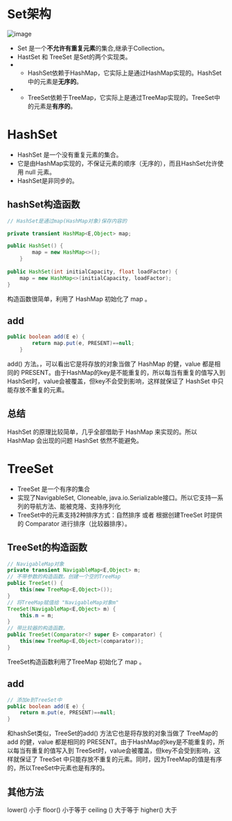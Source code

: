 # Set架构
![image](https://images0.cnblogs.com/blog/497634/201309/09223827-04741ce6b3f84b3ab76cee8dd316b403.jpg)
-  Set 是一个**不允许有重复元素**的集合,继承于Collection。
-  HastSet 和 TreeSet 是Set的两个实现类。
- - HashSet依赖于HashMap，它实际上是通过HashMap实现的。HashSet中的元素是**无序的**。
- - TreeSet依赖于TreeMap，它实际上是通过TreeMap实现的。TreeSet中的元素是**有序的**。
# HashSet
- HashSet 是一个没有重复元素的集合。
- 它是由HashMap实现的，不保证元素的顺序（无序的），而且HashSet允许使用 null 元素。
- HashSet是非同步的。
## hashSet构造函数

```java
// HashSet是通过map(HashMap对象)保存内容的

private transient HashMap<E,Object> map;

public HashSet() {
        map = new HashMap<>();
    }
    
public HashSet(int initialCapacity, float loadFactor) {
    map = new HashMap<>(initialCapacity, loadFactor);
}
```
  
构造函数很简单，利用了 HashMap 初始化了 map 。
## add

```java
public boolean add(E e) {
        return map.put(e, PRESENT)==null;
    }
```

add() 方法。，可以看出它是将存放的对象当做了 HashMap 的健，value 都是相同的 PRESENT。由于HashMap的key是不能重复的，所以每当有重复的值写入到 HashSet时，value会被覆盖，但key不会受到影响，这样就保证了 HashSet 中只能存放不重复的元素。
## 总结
HashSet 的原理比较简单，几乎全部借助于 HashMap 来实现的。所以 HashMap 会出现的问题 HashSet 依然不能避免。

# TreeSet
- TreeSet 是一个有序的集合
- 实现了NavigableSet<E>, Cloneable, java.io.Serializable接口。所以它支持一系列的导航方法、能被克隆、支持序列化
- TreeSet中的元素支持2种排序方式：自然排序 或者 根据创建TreeSet 时提供的 Comparator 进行排序（比较器排序）。
## TreeSet的构造函数

```java
// NavigableMap对象
private transient NavigableMap<E,Object> m;
// 不带参数的构造函数。创建一个空的TreeMap
public TreeSet() {
    this(new TreeMap<E,Object>());
}
// 将TreeMap赋值给 "NavigableMap对象m"
TreeSet(NavigableMap<E,Object> m) {
    this.m = m;
}
// 带比较器的构造函数。
public TreeSet(Comparator<? super E> comparator) {
    this(new TreeMap<E,Object>(comparator));
}
```
TreeSet构造函数利用了TreeMap 初始化了 map 。
## add

```java
// 添加e到TreeSet中
public boolean add(E e) {
    return m.put(e, PRESENT)==null;
}
```
和hashSet类似，TreeSet的add() 方法它也是将存放的对象当做了 TreeMap的add 的健，value 都是相同的 PRESENT。由于HashMap的key是不能重复的，所以每当有重复的值写入到 TreeSet时，value会被覆盖，但key不会受到影响，这样就保证了 TreeSet 中只能存放不重复的元素。同时，因为TreeMap的值是有序的，所以TreeSet中元素也是有序的。
## 其他方法
lower() 小于 floor() 小于等于 ceiling () 大于等于 higher() 大于
